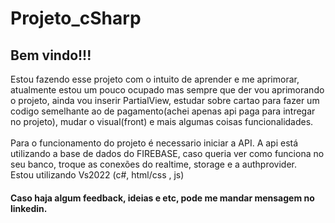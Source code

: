 # Projeto_cSharp

## Bem vindo!!!

  Estou fazendo esse projeto com o intuito de aprender e me aprimorar, atualmente estou um pouco ocupado mas sempre que der vou aprimorando o projeto, ainda vou inserir PartialView, estudar sobre cartao para fazer um codigo semelhante ao de pagamento(achei apenas api paga para intregar no projeto), mudar o visual(front) e mais algumas coisas funcionalidades.
  <br/><br/>Para o funcionamento do projeto é necessario iniciar a API. A api está utilizando a base de dados do FIREBASE, caso queria ver como funciona no seu banco, troque as conexões do realtime, storage e a authprovider.
  <br/>Estou utilizando Vs2022 (c#, html/css , js)

####  Caso haja algum feedback, ideias e etc, pode me mandar mensagem no linkedin.
